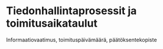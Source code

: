 # Tiedonhallintaprosessit ja toimitusaikataulut

Informaatiovaatimus, toimituspäivämäärä, päätöksentekopiste
